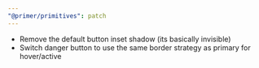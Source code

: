 ```yaml
---
"@primer/primitives": patch
---
```


- Remove the default button inset shadow (its basically invisible)
- Switch danger button to use the same border strategy as primary for hover/active

